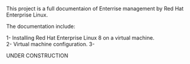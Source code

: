 This project is a full documentaion of Enterrise management by Red Hat Enterprise Linux.

The documentation include:

1- Installing Red Hat Enterprise Linux 8 on a virtual machine.   
2- Virtual machine configuration.
3- 


















UNDER CONSTRUCTION 
